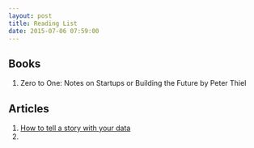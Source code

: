```yaml
---
layout: post
title: Reading List
date: 2015-07-06 07:59:00
---
```


## Books

1. Zero to One: Notes on Startups or Building the Future by Peter Thiel

## Articles

1. [How to tell a story with your data](https://hbr.org/2013/04/how-to-tell-a-story-with-data)
2. 